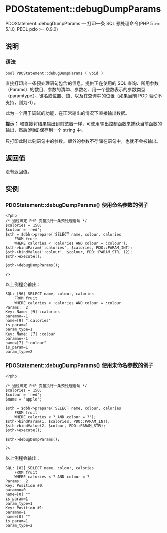 # PDOStatement::debugDumpParams



PDOStatement::debugDumpParams — 打印一条 SQL 预处理命令(PHP 5 &gt;= 5.1.0, PECL pdo &gt;= 0.9.0)

## 说明

### 语法

```
bool PDOStatement::debugDumpParams ( void )

```

直接打印出一条预处理语句包含的信息。提供正在使用的 SQL 查询、所用参数（Params）的数目、参数的清单、参数名、用一个整数表示的参数类型（paramtype）、键名或位置、值、以及在查询中的位置（如果当前 POD 驱动不支持，则为-1）。

此为一个用于调试的功能，在正常输出的情况下直接输出数据。

**提示：** 和直接将结果输出到浏览器一样，可使用输出控制函数来捕获当前函数的输出，然后(例如)保存到一个 string 中。

只打印此时此刻语句中的参数。额外的参数不存储在语句中，也就不会被输出。

## 返回值

没有返回值。

## 实例

### PDOStatement::debugDumpParams() 使用命名参数的例子

```
<?php
/* 通过绑定 PHP 变量执行一条预处理语句 */
$calories = 150;
$colour = 'red';
$sth = $dbh->prepare('SELECT name, colour, calories
    FROM fruit
    WHERE calories < :calories AND colour = :colour');
$sth->bindParam(':calories', $calories, PDO::PARAM_INT);
$sth->bindValue(':colour', $colour, PDO::PARAM_STR, 12);
$sth->execute();

$sth->debugDumpParams();

?>

```

以上例程会输出：

```
SQL: [96] SELECT name, colour, calories
    FROM fruit
    WHERE calories < :calories AND colour = :colour
Params:  2
Key: Name: [9] :calories
paramno=-1
name=[9] ":calories"
is_param=1
param_type=1
Key: Name: [7] :colour
paramno=-1
name=[7] ":colour"
is_param=1
param_type=2

```

### PDOStatement::debugDumpParams() 使用未命名参数的例子

```
<?php

/* 通过绑定 PHP 变量执行一条预处理语句 */
$calories = 150;
$colour = 'red';
$name = 'apple';

$sth = $dbh->prepare('SELECT name, colour, calories
    FROM fruit
    WHERE calories < ? AND colour = ?');
$sth->bindParam(1, $calories, PDO::PARAM_INT);
$sth->bindValue(2, $colour, PDO::PARAM_STR);
$sth->execute();

$sth->debugDumpParams();

?>

```

以上例程会输出：

```
SQL: [82] SELECT name, colour, calories
    FROM fruit
    WHERE calories < ? AND colour = ?
Params:  2
Key: Position #0:
paramno=0
name=[0] ""
is_param=1
param_type=1
Key: Position #1:
paramno=1
name=[0] ""
is_param=1
param_type=2

```



